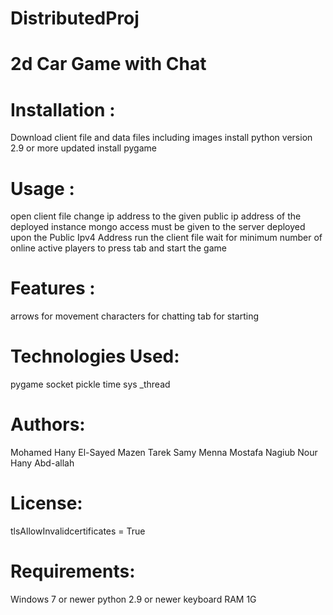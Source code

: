 # DistributedProj
# 2d Car Game with Chat
# Installation :
  Download client file and data files including images
  install python version 2.9 or more updated
  install pygame
# Usage :
  open client file 
  change ip address to the given public ip address of the deployed instance
  mongo access must be given to the server deployed upon the Public Ipv4 Address
  run the client file
  wait for minimum number of online active players to press tab and start the game
# Features : 
  arrows for movement
  characters for chatting 
  tab for starting 
# Technologies Used:
  pygame
  socket
  pickle
  time
  sys
  _thread
# Authors:
  Mohamed Hany El-Sayed
  Mazen Tarek Samy
  Menna Mostafa Nagiub
  Nour Hany Abd-allah
# License:
  tlsAllowInvalidcertificates = True
# Requirements:
  Windows 7 or newer
  python 2.9 or newer
  keyboard
  RAM 1G
